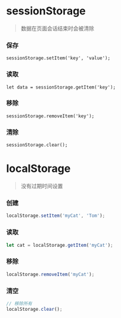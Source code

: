 # sessionStorage

> 数据在页面会话结束时会被清除

### 保存

```
sessionStorage.setItem('key', 'value');
```

### 读取

```
let data = sessionStorage.getItem('key');
```

### 移除

```
sessionStorage.removeItem('key');
```

### 清除

```
sessionStorage.clear();
```





# localStorage

> 没有过期时间设置

### 创建

```js
localStorage.setItem('myCat', 'Tom');
```

### 读取

```js
let cat = localStorage.getItem('myCat');
```

### 移除

```js
localStorage.removeItem('myCat');
```

### 清空

```js
// 移除所有
localStorage.clear();
```